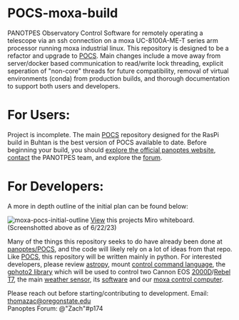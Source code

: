 # POCS-moxa-build
PANOTPES Observatory Control Software for remotely operating a telescope via an ssh connection on a moxa UC-8100A-ME-T series arm processor running moxa industrial linux. This repository is designed to be a refactor and upgrade to [POCS](https://github.com/panoptes/POCS). Main changes include a move away from server/docker based communication to read/write lock threading, explicit seperation of "non-core" threads
for future compatibility, removal of virtual environments (conda) from production builds, and thorough documentation to support both users and developers.  

# For Users:  
Project is incomplete. The main [POCS](https://github.com/panoptes/POCS) repository designed for the RasPi build in Buhtan is the best version of POCS available to date. Before beginning your build, you should [explore the official panoptes website](projectpanoptes.org), [contact](https://www.projectpanoptes.org/overview/contact) the PANOTPES team, and explore the [forum](forum.projectpanoptes.org).

# For Developers:  
A more in depth outline of the initial plan can be found below:

![moxa-pocs-initial-outline](https://github.com/thomazach/POCS-moxa-build/assets/86134403/d4b77057-8be9-44f1-b0b5-29fd411166c0)
[View](https://miro.com/welcomeonboard/emVlejZRR25IZkVBSUYzaGFZR2FBYW05enV1d3owRVVEMTYxVTZ5QnM4OHVJZDcwU3JDTEpGQ3VxeVV0ZHlTQ3wzNDU4NzY0NTU3ODAzNzg3MDc1fDI=?share_link_id=458349056185) this projects Miro whiteboard. (Screenshotted above as of 6/22/23)

Many of the things this repository seeks to do have already been done at [panoptes/POCS](github.com/panoptes/POCS), and the code will likely rely on a lot of ideas from that repo. Like [POCS](https://github.com/panoptes/POCS), this repository will be written mainly in python. For interested developers, please review [astropy](https://www.astropy.org/), mount [control command language](http://www.ioptron.com/v/ASCOM/RS-232_Command_Language2014V310.pdf), the [gphoto2 library](http://www.gphoto.org/) which will be used to control two Cannon EOS [2000D](https://www.canon-europe.com/support/consumer_products/products/cameras/digital_slr/eos-2000d.html?type=drivers&language=en&os=windows%2010%20(64-bit))/[Rebel T7](https://www.usa.canon.com/support/p/eos-rebel-t7), the main [weather sensor](https://shop.lunaticoastro.com/?product=aag-cloudwatcher-cloud-detector), its [software](https://indilib.org/devices/weather-stations/aag-cloud-watcher.html) and our [moxa control computer](https://www.moxa.com/en/products/industrial-computing/arm-based-computers/uc-8100a-me-t-series). 

Please reach out before starting/contributing to development.
Email: thomazac@oregonstate.edu  
Panoptes Forum: @"Zach"#p174
